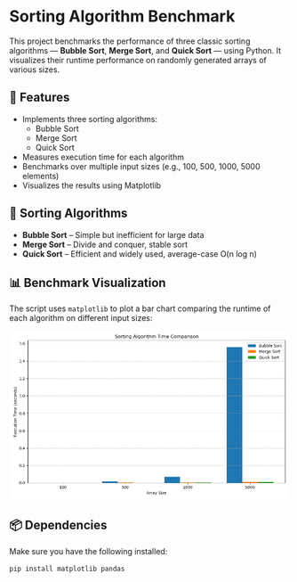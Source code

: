 # Sorting Algorithm Benchmark

This project benchmarks the performance of three classic sorting algorithms — **Bubble Sort**, **Merge Sort**, and **Quick Sort** — using Python. It visualizes their runtime performance on randomly generated arrays of various sizes.

## 🚀 Features

- Implements three sorting algorithms:  
  - Bubble Sort  
  - Merge Sort  
  - Quick Sort  
- Measures execution time for each algorithm
- Benchmarks over multiple input sizes (e.g., 100, 500, 1000, 5000 elements)
- Visualizes the results using Matplotlib


## 🧠 Sorting Algorithms

- **Bubble Sort** – Simple but inefficient for large data
- **Merge Sort** – Divide and conquer, stable sort
- **Quick Sort** – Efficient and widely used, average-case O(n log n)

## 📊 Benchmark Visualization

The script uses `matplotlib` to plot a bar chart comparing the runtime of each algorithm on different input sizes:

![Benchmark Plot](benchmark_plot.png)

## 📦 Dependencies

Make sure you have the following installed:

```bash
pip install matplotlib pandas

